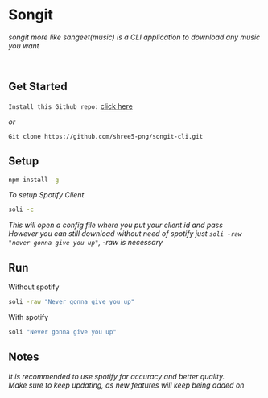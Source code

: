 # Songit <br>
*songit more like sangeet(music) is a CLI application to download any music you want*

<br>


## Get Started

`Install this Github repo:` [click here](https://github.com/shree5-png/songit-cli.git)<br>

*or*<br>

`Git clone https://github.com/shree5-png/songit-cli.git`<br>

## Setup

```sh
npm install -g
```

*To setup Spotify Client*

```sh
soli -c
```

*This will open a config file where you put your client id and pass*<br>
*However you can still download without need of spotify just `soli -raw "never gonna give you up"`, -raw is necessary*<br>

## Run

Without spotify

```sh
soli -raw "Never gonna give you up"
```

With spotify

```sh
soli "Never gonna give you up"
```


## Notes

*It is recommended to use spotify for accuracy and better quality.*<br>
*Make sure to keep updating, as new features will keep being added on*




